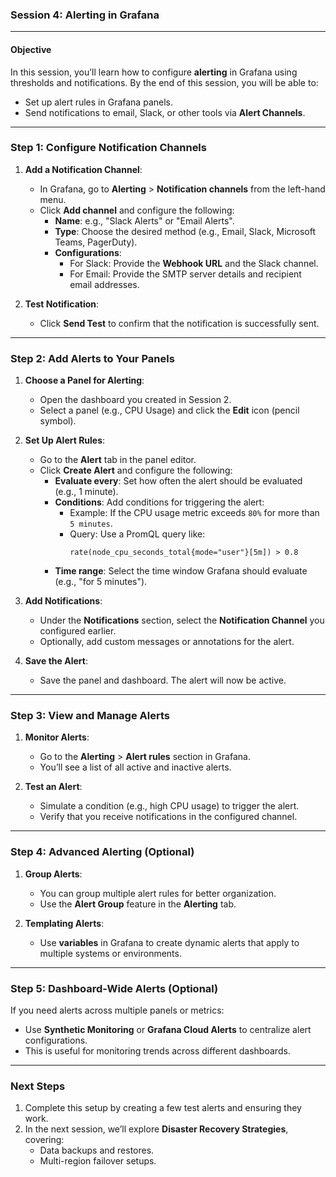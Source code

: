 ### **Session 4: Alerting in Grafana**

---

#### **Objective**  
In this session, you’ll learn how to configure **alerting** in Grafana using thresholds and notifications. By the end of this session, you will be able to:
- Set up alert rules in Grafana panels.
- Send notifications to email, Slack, or other tools via **Alert Channels**.

---

### **Step 1: Configure Notification Channels**

1. **Add a Notification Channel**:
   - In Grafana, go to **Alerting** > **Notification channels** from the left-hand menu.
   - Click **Add channel** and configure the following:
     - **Name**: e.g., "Slack Alerts" or "Email Alerts".
     - **Type**: Choose the desired method (e.g., Email, Slack, Microsoft Teams, PagerDuty).
     - **Configurations**:
       - For Slack: Provide the **Webhook URL** and the Slack channel.
       - For Email: Provide the SMTP server details and recipient email addresses.

2. **Test Notification**:
   - Click **Send Test** to confirm that the notification is successfully sent.

---

### **Step 2: Add Alerts to Your Panels**

1. **Choose a Panel for Alerting**:
   - Open the dashboard you created in Session 2.
   - Select a panel (e.g., CPU Usage) and click the **Edit** icon (pencil symbol).

2. **Set Up Alert Rules**:
   - Go to the **Alert** tab in the panel editor.
   - Click **Create Alert** and configure the following:
     - **Evaluate every**: Set how often the alert should be evaluated (e.g., 1 minute).
     - **Conditions**: Add conditions for triggering the alert:
       - Example: If the CPU usage metric exceeds `80%` for more than `5 minutes`.
       - Query: Use a PromQL query like:
         ```promql
         rate(node_cpu_seconds_total{mode="user"}[5m]) > 0.8
         ```
     - **Time range**: Select the time window Grafana should evaluate (e.g., "for 5 minutes").

3. **Add Notifications**:
   - Under the **Notifications** section, select the **Notification Channel** you configured earlier.
   - Optionally, add custom messages or annotations for the alert.

4. **Save the Alert**:
   - Save the panel and dashboard. The alert will now be active.

---

### **Step 3: View and Manage Alerts**

1. **Monitor Alerts**:
   - Go to the **Alerting** > **Alert rules** section in Grafana.
   - You’ll see a list of all active and inactive alerts.

2. **Test an Alert**:
   - Simulate a condition (e.g., high CPU usage) to trigger the alert.
   - Verify that you receive notifications in the configured channel.

---

### **Step 4: Advanced Alerting (Optional)**

1. **Group Alerts**:
   - You can group multiple alert rules for better organization.
   - Use the **Alert Group** feature in the **Alerting** tab.

2. **Templating Alerts**:
   - Use **variables** in Grafana to create dynamic alerts that apply to multiple systems or environments.

---

### **Step 5: Dashboard-Wide Alerts (Optional)**  
If you need alerts across multiple panels or metrics:
- Use **Synthetic Monitoring** or **Grafana Cloud Alerts** to centralize alert configurations.
- This is useful for monitoring trends across different dashboards.

---

### **Next Steps**  
1. Complete this setup by creating a few test alerts and ensuring they work.
2. In the next session, we’ll explore **Disaster Recovery Strategies**, covering:
   - Data backups and restores.
   - Multi-region failover setups.

